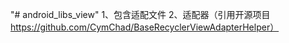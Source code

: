 "# android_libs_view" 
1、包含适配文件
2、适配器（引用开源项目 https://github.com/CymChad/BaseRecyclerViewAdapterHelper）
